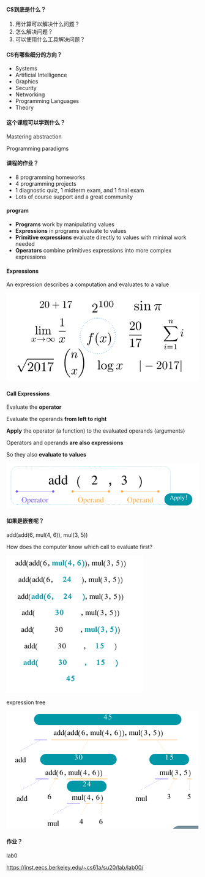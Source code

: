 #### CS到底是什么？

1. 用计算可以解决什么问题？
2. 怎么解决问题？
3. 可以使用什么工具解决问题？



#### CS有哪些细分的方向？

- Systems
- Artificial Intelligence
- Graphics
- Security
- Networking
- Programming Languages
- Theory



#### 这个课程可以学到什么？

Mastering abstraction

Programming paradigms





#### 课程的作业？

- 8 programming homeworks
- 4 programming projects
- 1 diagnostic quiz, 1 midterm exam, and 1 final exam
- Lots of course support and a great community



#### program

- **Programs** work by manipulating values
- **Expressions** in programs evaluate to values
- **Primitive expressions** evaluate directly to values with minimal work needed
- **Operators** combine primitives expressions into more complex expressions





#### Expressions

An expression describes a computation and evaluates to a value

![image-20231210103750724](1-lecture1.assets/image-20231210103750724.png)



#### Call Expressions

Evaluate the **operator**

Evaluate the operands **from left to right**

**Apply** the operator (a function) to the evaluated operands (arguments)

Operators and operands **are also expressions**

So they also **evaluate to values**

![image-20231210104008311](1-lecture1.assets/image-20231210104008311.png)





#### 如果是嵌套呢？

add(add(6, mul(4, 6)), mul(3, 5))

How does the computer know which call to evaluate first?

![image-20231210104204182](1-lecture1.assets/image-20231210104204182.png)

expression tree

![image-20231210104246635](1-lecture1.assets/image-20231210104246635.png)



#### 作业？

lab0



https://inst.eecs.berkeley.edu/~cs61a/su20/lab/lab00/